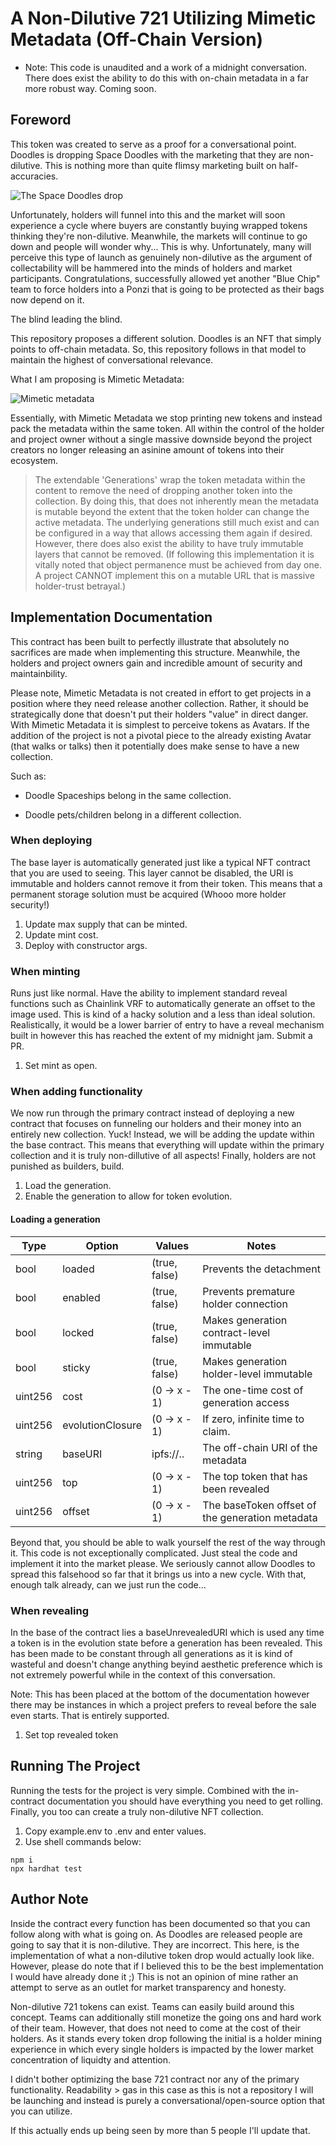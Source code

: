 # A Non-Dilutive 721 Utilizing Mimetic Metadata (Off-Chain Version)

* Note: This code is unaudited and a work of a midnight conversation. There does exist the ability to do this with on-chain metadata in a far more robust way. Coming soon.

## Foreword

This token was created to serve as a proof for a conversational point. Doodles is dropping Space Doodles with the marketing that they are non-dilutive. This is nothing more than quite flimsy marketing built on half-accuracies.

![The Space Doodles drop](https://pbs.twimg.com/media/FIln4NFWQAYqyWi?format=jpg&name=4096x4096)

Unfortunately, holders will funnel into this and the market will soon experience a cycle where buyers are constantly buying wrapped tokens thinking they're non-dilutive. Meanwhile, the markets will continue to go down and people will wonder why... This is why. Unfortunately, many will perceive this type of launch as genuinely non-dilutive as the argument of collectability will be hammered into the minds of holders and market participants. Congratulations, successfully allowed yet another "Blue Chip" team to force holders into a Ponzi that is going to be protected as their bags now depend on it.

The blind leading the blind. 

This repository proposes a different solution. Doodles is an NFT that simply points to off-chain metadata. So, this repository follows in that model to maintain the highest of conversational relevance.

What I am proposing is Mimetic Metadata:

![Mimetic metadata](https://i.imgur.com/znXXJwS.png)

Essentially, with Mimetic Metadata we stop printing new tokens and instead pack the metadata within the same token. All within the control of the holder and project owner without a single massive downside beyond the project creators no longer releasing an asinine amount of tokens into their ecosystem.

>  The extendable 'Generations' wrap the token metadata within the content to remove the need  of dropping another token into the collection. By doing this, that does not inherently mean the metadata is mutable beyond the extent that the token holder can change the active metadata. The underlying generations still much exist and can be configured in a  way that allows accessing them again if desired. However, there does also exist the  ability to have truly immutable layers that cannot be removed. (If following this implementation it is vitally noted that object permanence must be achieved from day one. A project CANNOT implement this on a mutable URL that is massive holder-trust betrayal.)

## Implementation Documentation

This contract has been built to perfectly illustrate that absolutely no sacrifices are made when implementing this structure. Meanwhile, the holders and project owners gain and incredible amount of security and maintainbility.

Please note, Mimetic Metadata is not created in effort to get projects in a position where they need release another collection. Rather, it should be strategically done that doesn't put their holders "value" in direct danger. With Mimetic Metadata it is simplest to perceive tokens as Avatars. If the addition of the project is not a pivotal piece to the already existing Avatar (that walks or talks) then it potentially does make sense to have a new collection.

Such as:

* Doodle Spaceships belong in the same collection.

* Doodle pets/children belong in a different collection.

### When deploying

The base layer is automatically generated just like a typical NFT contract that you are used to seeing. This layer cannot be disabled, the URI is immutable and holders cannot remove it from their token. This means that a permanent storage solution must be acquired (Whooo more holder security!)

1. Update max supply that can be minted.
2. Update mint cost.
3. Deploy with constructor args.

### When minting

Runs just like normal. Have the ability to implement standard reveal functions such as Chainlink VRF to automatically generate an offset to the image used. This is kind of a hacky solution and a less than ideal solution. Realistically, it would be a lower barrier of entry to have a reveal mechanism built in however this has reached the extent of my midnight jam. Submit a PR.

1. Set mint as open.

### When adding functionality

We now run through the primary contract instead of deploying a new contract that focuses on funneling our holders and their money into an entirely new collection. Yuck! Instead, we will be adding the update within the base contract. This means that everything will update within the primary collection and it is truly non-dillutive of all aspects! Finally, holders are not punished as builders, build.

1. Load the generation.
2. Enable the generation to allow for token evolution.

#### Loading a generation

| Type        | Option                   | Values          | Notes                                             |
|-------------|--------------------------|-----------------|---------------------------------------------------|
| bool        |    loaded                | (true, false)   | Prevents the detachment                           |
| bool        |    enabled               | (true, false)   | Prevents premature holder connection              |
| bool        |    locked                | (true, false)   | Makes generation contract-level immutable         |    
| bool        |    sticky                | (true, false)   | Makes generation holder-level immutable           |    
| uint256     |    cost                  | (0 -> x - 1)    | The one-time cost of generation access            |
| uint256     |    evolutionClosure      | (0 -> x - 1)    | If zero, infinite time to claim.                  |
| string      |    baseURI               | ipfs://..       | The off-chain URI of the metadata                 |
| uint256     |    top                   | (0 -> x - 1)    | The top token that has been revealed              |
| uint256     |    offset                | (0 -> x - 1)    | The baseToken offset of the generation metadata   | 
 
Beyond that, you should be able to walk yourself the rest of the way through it. This code is not exceptionally complicated. Just steal the code and implement it into the market please. We seriously cannot allow Doodles to spread this falsehood so far that it brings us into a new cycle. With that, enough talk already, can we just run the code...

### When revealing

In the base of the contract lies a baseUnrevealedURI which is used any time a token is in the evolution state before a generation has been revealed. This has been made to be constant through all generations as it is kind of wasteful and doesn't change anything beyind aesthetic preference which is not extremely powerful while in the context of this conversation.

Note: This has been placed at the bottom of the documentation however there may be instances in which a project prefers to reveal before the sale even starts. That is entirely supported.

1. Set top revealed token

## Running The Project

Running the tests for the project is very simple. Combined with the in-contract documentation you should have everything you need to get rolling. Finally, you too can create a truly non-dilutive NFT collection.

1. Copy example.env to .env and enter values.
2. Use shell commands below:

```shell
npm i
npx hardhat test
```

## Author Note

Inside the contract every function has been documented so that you can follow along with what is going on. As Doodles are released people are going to say that it is non-dilutive. They are incorrect. This here, is the implementation of what a non-dilutive token drop would actually look like. However, please do note that if I believed this to be the best implementation I would have already done it ;) This is not an opinion of mine rather an attempt to serve as an outlet for market transparency and honesty.

Non-dilutive 721 tokens can exist. Teams can easily build around this concept. Teams can additionally  still monetize the going ons and hard work of their team. However, that does not need to come at the cost of their holders. As it stands every token drop following the initial is a holder mining experience in which every single holders is impacted by the lower market concentration of liquidty and attention.

I didn't bother optimizing the base 721 contract nor any of the primary functionality. Readability > gas in this case as this is not a repository I will be launching and instead is purely a conversational/open-source option that you can utilize.

If this actually ends up being seen by more than 5 people I'll update that.